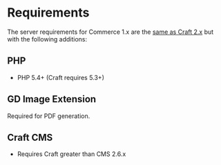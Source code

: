 # Requirements

The server requirements for Commerce 1.x are the [same as Craft 2.x](https://docs.craftcms.com/v2/requirements.html) but with the following additions:

## PHP

* PHP 5.4+ (Craft requires 5.3+)

## GD Image Extension

Required for PDF generation.

## Craft CMS

* Requires Craft greater than CMS 2.6.x

